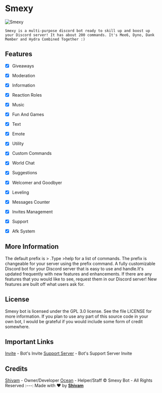 # **Smexy** #
![Smexy](https://cdn.discordapp.com/avatars/799540871552434186/df5bc4fb784d39cbef780f9dc1101d6d.webp?size=512)

`Smexy is a multi-purpose discord bot ready to skill up and boost up your Discord server! It has about 200 commands. It's Mee6, Dyno, Dank Member and Hydra Combined Together :)`


## Features ##

- [x] Giveaways 
- [x] Moderation 
- [x] Information 
- [x] Reaction Roles 
- [x] Music 
- [x] Fun And Games 
- [x] Text 
- [x] Emote
- [x] Utility
- [x] Custom Commands 
- [x] World Chat 
- [x] Suggestions 
- [x] Welcomer and Goodbyer  
- [x] Leveling 
- [x] Messages Counter
- [x] Invites Management 
- [x] Support 
- [x] Afk System 


## More Information ##
The default prefix is > .Type >help for a list of commands. The prefix is changeable for your server using the prefix command. A fully customizable Discord bot for your Discord server that is easy to use and handle.It's updated frequently with new features and enhancements. If there are any features that you would like to see, request them in our Discord server! New features are built off what users ask for.
## License ##
Smexy bot is licensed under the GPL 3.0 license. See the file LICENSE for more information. If you plan to use any part of this source code in your own bot, I would be grateful if you would include some form of credit somewhere.
## Important Links ##
[Invite](https://discord.com/oauth2/authorize?client_id=799540871552434186&permissions=2147483647&scope=bot) - Bot's Invite
[Support Server](https://discord.gg/Xa9CyVbBPB) - Bot's Support Server Invite
## Credits ##
[Shivam](https://discord.bio/p/shivamop) - Owner/Developer
[Ocean](https://discord.gg/crEHyPxWCw) - Helper/Staff
© Smexy Bot - All Rights Reserved
:---:
Made with ❤ by **[Shivam](https://discord.bio/p/shivamop)**
